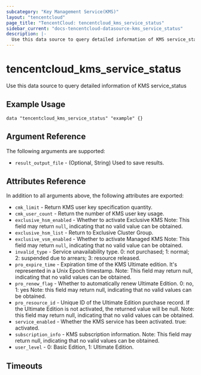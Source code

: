 ```yaml
---
subcategory: "Key Management Service(KMS)"
layout: "tencentcloud"
page_title: "TencentCloud: tencentcloud_kms_service_status"
sidebar_current: "docs-tencentcloud-datasource-kms_service_status"
description: |-
  Use this data source to query detailed information of KMS service_status
---
```


# tencentcloud_kms_service_status

Use this data source to query detailed information of KMS service_status

## Example Usage

```hcl
data "tencentcloud_kms_service_status" "example" {}
```

## Argument Reference

The following arguments are supported:

* `result_output_file` - (Optional, String) Used to save results.

## Attributes Reference

In addition to all arguments above, the following attributes are exported:

* `cmk_limit` - Return KMS user key specification quantity.
* `cmk_user_count` - Return the number of KMS user key usage.
* `exclusive_hsm_enabled` - Whether to activate Exclusive KMS
Note: This field may return `null`, indicating that no valid value can be obtained.
* `exclusive_hsm_list` - Return to Exclusive Cluster Group.
* `exclusive_vsm_enabled` - Whether to activate Managed KMS
Note: This field may return `null`, indicating that no valid value can be obtained.
* `invalid_type` - Service unavailability type. 0: not purchased; 1: normal; 2: suspended due to arrears; 3: resource released.
* `pro_expire_time` - Expiration time of the KMS Ultimate edition. It's represented in a Unix Epoch timestamp.
Note: This field may return null, indicating that no valid values can be obtained.
* `pro_renew_flag` - Whether to automatically renew Ultimate Edition. 0: no, 1: yes
Note: this field may return null, indicating that no valid values can be obtained.
* `pro_resource_id` - Unique ID of the Ultimate Edition purchase record. If the Ultimate Edition is not activated, the returned value will be null.
Note: this field may return null, indicating that no valid values can be obtained.
* `service_enabled` - Whether the KMS service has been activated. true: activated.
* `subscription_info` - KMS subscription information.
Note: This field may return null, indicating that no valid values can be obtained.
* `user_level` - 0: Basic Edition, 1: Ultimate Edition.


## Timeouts

<no value>



